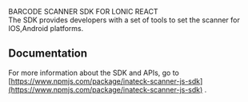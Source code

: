 BARCODE SCANNER SDK FOR LONIC REACT  
The SDK provides developers with a set of tools to set the scanner for IOS,Android platforms.

## Documentation
For more information about the SDK and APIs, go to [https://www.npmjs.com/package/inateck-scanner-js-sdk](https://www.npmjs.com/package/inateck-scanner-js-sdk) .
